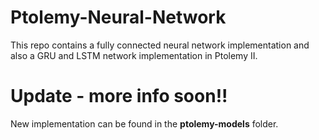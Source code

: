 # Ptolemy-Neural-Network
This repo contains a fully connected neural network implementation and also a GRU and LSTM network implementation in Ptolemy II.

# Update - more info soon!!
New implementation can be found in the **ptolemy-models** folder.
